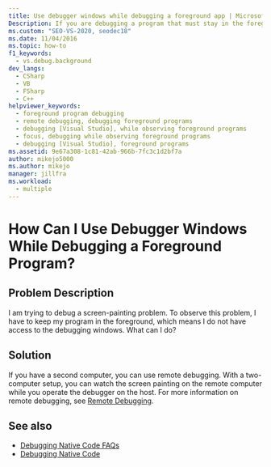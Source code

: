 ```yaml
---
title: Use debugger windows while debugging a foreground app | Microsoft Docs
Description: If you are debugging a program that must stay in the foreground, use remote debugging to avoid putting it in the background.
ms.custom: "SEO-VS-2020, seodec18"
ms.date: 11/04/2016
ms.topic: how-to
f1_keywords: 
  - vs.debug.background
dev_langs: 
  - CSharp
  - VB
  - FSharp
  - C++
helpviewer_keywords: 
  - foreground program debugging
  - remote debugging, debugging foreground programs
  - debugging [Visual Studio], while observing foreground programs
  - focus, debugging while observing foreground programs
  - debugging [Visual Studio], foreground programs
ms.assetid: 9e67a308-1c81-42ab-966b-7fc3c1d2bf7a
author: mikejo5000
ms.author: mikejo
manager: jillfra
ms.workload: 
  - multiple
---
```

# How Can I Use Debugger Windows While Debugging a Foreground Program?
## Problem Description
 I am trying to debug a screen-painting problem. To observe this problem, I have to keep my program in the foreground, which means I do not have access to the debugging windows. What can I do?

## Solution
 If you have a second computer, you can use remote debugging. With a two-computer setup, you can watch the screen painting on the remote computer while you operate the debugger on the host. For more information on remote debugging, see [Remote Debugging](../debugger/remote-debugging.md).

## See also
- [Debugging Native Code FAQs](../debugger/debugging-native-code-faqs.md)
- [Debugging Native Code](../debugger/debugging-native-code.md)